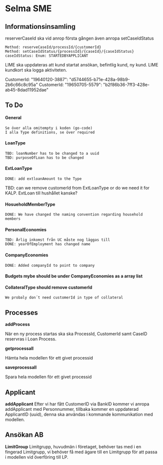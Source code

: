 # Selma SME

## Informationsinsamling

reserverCaseId ska vid anrop första gången även anropa setCaseIdStatus

	Method: reserveCaseId/processId/{customerId}
	Method: setCaseIdStatus/{processId}/{caseId}/{caseIdStatus}
	caseIdStatus: Enum: STARTEDBYAPPLICANT
	
LIME ska uppdateras att kund startat ansökan, befintlig kund, ny kund. LIME kundkort ska logga aktiviteten.

CustomerId: "19640120-3887": "d5744655-b71e-428a-98b9-2b6c66c8c95a"
CustomerId: "19650705-5579": "b2f86b36-7ff3-428e-ab45-8dad11952dae"

## To Do
#### General
	Se över alla omitempty i koden (go-code)
	I alla Type definitions, se över required
#### LoanType
	TBD: loanNumber has to be changed to a uuid
	TBD: purposeOfLoan has to be changed
	
#### ExtLoanType
	DONE: add extloanAmount to the Type
TBD: can we remove customerId from ExtLoanType or do we need it for KALP. ExtLoan till hushållet kanske?
	
#### HosueholdMemberType
	DONE: We have changed the naming convention regarding household members	
#### PersonalEconomies
	TBD: Årlig inkomst från UC måste nog läggas till
	DONE: yearOfEmployment has changed name

#### CompanyEconomies
	DONE: Added companyId to point to company

#### Budgets mybe should be under CompanyEconomies as a array list

#### CollateralType should remove customerId
	We probaly don´t need customerId in type of collateral
	
## Processes
**addProcess**

När en ny process startas ska ska ProcessId, CustomerId samt CaseID reservras i Loan Process.

**getprocessall**

Hämta hela modellen för ett givet processid

**saveprocessall**

Spara hela modellen för ett givet processid

## Applicant
**addApplicant**
Efter vi har fått CustomerID via BankID kommer vi anropa addApplicant med Personnummer, tillbaka kommer en uppdaterad ApplicantID (uuid), denna ska användas i kommande kommunikation med modellen.

## Ansökan AB
**LimitGroup**
Limitgrupp, huvudmän i företaget, behöver tas med i en fingerad Limitgrupp, vi behöver få med ägare till en Limitgrupp för att passa i modellen vid överföring till LP.
